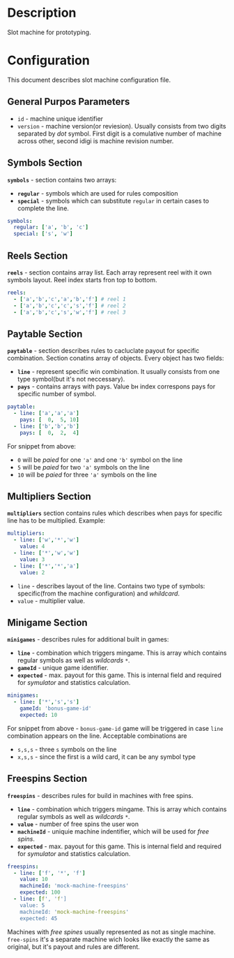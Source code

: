 # Description

Slot machine for prototyping.

# Configuration

This document describes slot machine configuration file.

## General Purpos Parameters

* `id` - machine unique identifier 
* `version` - machine version(or reviesion). Usually consists from two digits separated by _dot_ symbol. First digit is a comulative number of machine across other, second idigi is machine revision number.

## Symbols Section

**`symbols`** - section contains two arrays: 

* **`regular`** - symbols which are used for rules composition 
* **`special`** - symbols which can substitute `regular` in certain cases to complete the line.

```yaml
symbols:
  regular: ['a', 'b', 'c']
  special: ['s', 'w']
```

## Reels Section

**`reels`** - section contains array list. Each array represent reel with it own symbols layout. Reel index starts fron top to bottom.

```yaml
reels:
  - ['a','b','c','a','b','f'] # reel 1
  - ['a','b','c','c','s','f'] # reel 2
  - ['a','b','c','s','w','f'] # reel 3
```

## Paytable Section

**`paytable`** - section describes rules to cacluclate payout for specific combination. Section conatins array of objects. Every object has two fields:

* **`line`** - represent specific win combination. It usually consists from one type symbol(but it's not neccessary).
* **`pays`** - contains arrays with pays. Value bн index correspons pays for specific number of symbol.  

```yaml
paytable:
  - line: ['a','a','a']
    pays: [  0,  5, 10]
  - line: ['b','b','b']
    pays: [  0,  2,  4]
```

For snippet from above:

* `0` will be _paied_ for one `'a'` and one `'b'` symbol on the line
* `5` will be _paied_ for two `'a'` symbols on the line
* `10` will be _paied_ for three `'a'` symbols on the line

## Multipliers Section

**`multipliers`** section contains rules which describes when pays for specific line has to be multiplied. Example:

```yaml
multipliers:
  - line: ['w','*','w']
    value: 4 
  - line: ['*','w','w']
    value: 3
  - line: ['*','*','a']
    value: 2
``` 

* `line` - describes layout of the line. Contains two type of symbols: specific(from the machine configuration) and _whildcard_.
* `value` - multiplier value.

## Minigame Section

**`minigames`** - describes rules for additional built in games:

* **`line`** - combination which triggers mingame. This is array which contains regular symbols as well as _wildcards_ `*`.
* **`gameId`** - unique game identifier.
* **`expected`** - max. payout for this game. This is internal field and required for _symulator_ and statistics calculation.

```yaml
minigames:
  - line: ['*','s','s']
    gameId: 'bonus-game-id'
    expected: 10
```

For snippet from above - `bonus-game-id` game will be triggered in case `line` combination appears on the line. Acceptable combinations are

* `s,s,s` - three `s` symbols on the line
* `x,s,s` - since the first is a wild card, it can be any symbol type

## Freespins Section

**`freespins`** - describes rules for build in machines with free spins.

* **`line`** - combination which triggers mingame. This is array which contains regular symbols as well as _wildcards_ `*`.
* **`value`** - number of free spins the user won
* **`machineId`** - uniquie machine indentifier, which will be used for _free spins_.
* **`expected`** - max. payout for this game. This is internal field and required for _symulator_ and statistics calculation.

```yaml
freespins:
  - line: ['f', '*', 'f']
    value: 10
    machineId: 'mock-machine-freespins'
    expected: 100
  - line: [f', 'f']
    value: 5
    machineId: 'mock-machine-freespins'
    expected: 45
```
Machines with _free spines_ usually represented as not as single machine. `free-spins` it's a separate machine wich looks like exactly the same as original, but it's payout and rules are different.

